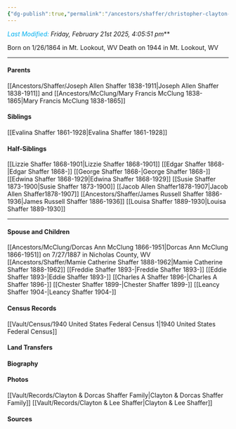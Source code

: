 ```yaml
---
{"dg-publish":true,"permalink":"/ancestors/shaffer/christopher-clayton-shaffer-1864-1944/","tags":["Christopher-Clayton-Shaffer"]}
---
```


*<font color="#00b0f0">Last Modified:</font> Friday, February 21st 2025, 4:05:51 pm***

Born on  1/26/1864 in Mt. Lookout, WV
Death on 1944 in Mt. Lookout, WV

---
#### Parents

[[Ancestors/Shaffer/Joseph Allen Shaffer 1838-1911\|Joseph Allen Shaffer 1838-1911]] and [[Ancestors/McClung/Mary Francis McClung 1838-1865\|Mary Francis McClung 1838-1865]]
#### Siblings
[[Evalina Shaffer 1861-1928\|Evalina Shaffer 1861-1928]]

#### Half-Siblings
[[Lizzie Shaffer 1868-1901\|Lizzie Shaffer 1868-1901]]
[[Edgar Shaffer 1868-\|Edgar Shaffer 1868-]]
[[George Shaffer 1868-\|George Shaffer 1868-]]
[[Edwina Shaffer 1868-1929\|Edwina Shaffer 1868-1929]]
[[Susie Shaffer 1873-1900\|Susie Shaffer 1873-1900]]
[[Jacob Allen Shaffer1878-1907\|Jacob Allen Shaffer1878-1907]]
[[Ancestors/Shaffer/James Russell Shaffer 1886-1936\|James Russell Shaffer 1886-1936]]
[[Louisa Shaffer 1889-1930\|Louisa Shaffer 1889-1930]]

---
#### Spouse and Children
[[Ancestors/McClung/Dorcas Ann McClung 1866-1951\|Dorcas Ann McClung 1866-1951]] on 7/27/1887 in Nicholas County, WV
[[Ancestors/Shaffer/Mamie Catherine Shaffer 1888-1962\|Mamie Catherine Shaffer 1888-1962]]
[[Freddie Shaffer 1893-\|Freddie Shaffer 1893-]]
[[Eddie Shaffer 1893-\|Eddie Shaffer 1893-]]
[[Charles A Shaffer 1896-\|Charles A Shaffer 1896-]]
[[Chester Shaffer 1899-\|Chester Shaffer 1899-]]
[[Leancy Shaffer 1904-\|Leancy Shaffer 1904-]]

#### Census Records
[[Vault/Census/1940 United States Federal Census 1\|1940 United States Federal Census]]
#### Land Transfers

#### Biography

#### Photos
[[Vault/Records/Clayton & Dorcas Shaffer Family\|Clayton & Dorcas Shaffer Family]]
[[Vault/Records/Clayton & Lee Shaffer\|Clayton & Lee Shaffer]]
#### Sources

